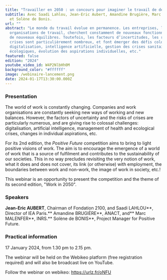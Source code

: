 ```yaml
---
title: "Travailler en 2050 : un concours pour imaginer le travail de demain"
subtitle: Avec Saadi Lahlou, Jean-Eric Aubert, Amandine Brugière, Marc Malenfer
  et Solène de Bonis.
url: ""
abstract: "Le monde du travail évolue en permanence. Les entreprises, les
  organisations de travail, cherchent constamment de nouveaux fonctionnements,
  de nouveaux équilibres. Toutefois, les facteurs d’incertitudes, les risques de
  crises sont particulièrement nombreux, et font émerger des défis colossaux :
  digitalisation, intelligence artificielle, gestion des crises sanitaires et
  écologiques, évolution des aspirations individuelles, etc."
featured: false
edition: "2024"
youtube_video_id: W4P2NlbHh0M
background_color: "#ffffff"
image: /webinaire-lancement.png
date: 2024-01-17T13:30:00.000Z
---
```

### Presentation

The world of work is constantly changing. Companies and work organisations are constantly seeking new ways of working and new balances. However, the factors of uncertainty and the risks of crises are particularly numerous, and are giving rise to colossal challenges: digitalisation, artificial intelligence, management of health and ecological crises, changes in individual aspirations, etc.

For its 2nd edition, the *Positive Future* competition aims to bring to light positive visions of work. The aim is to encourage the emergence of a world of work that is a source of fulfilment and contributes to the sustainability of our societies. This in no way precludes revisiting the very notion of work, what it does and does not cover, its link (or otherwise) with employment, the boundaries between work and non-work, the image of work in society, etc.!

This webinar is an opportunity to present the competition and the theme of its second edition, "Work in 2050".

### Speakers

**Jean-Eric AUBERT**, Chairman of Fondation 2100, and Saadi LAHLOU**, Director of IEA Paris.** Amandine BRUGIÈRE**, ANACT, and** Marc MALENFER**, INRS.** Solène de BONIS\*\*, Project Manager for Positive Future.

### Practical information

17 January 2024, from 1.30 pm to 2.15 pm.

The webinar will be held on the Webikeo platform (free registration required) and will also be broadcast live on YouTube.

Follow the webinar on webikeo: <https://urlz.fr/oNFU>
